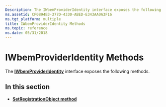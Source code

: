 ```yaml
---
Description: The IWbemProviderIdentity interface exposes the following methods.
ms.assetid: CF0894B3-377D-4330-ABED-E343AA0A3F16
ms.tgt_platform: multiple
title: IWbemProviderIdentity Methods
ms.topic: reference
ms.date: 05/31/2018
---
```


# IWbemProviderIdentity Methods

The [**IWbemProviderIdentity**](/windows/desktop/api/Wbemprov/nn-wbemprov-iwbemprovideridentity) interface exposes the following methods.

## In this section

-   [**SetRegistrationObject method**](/windows/desktop/api/Wbemprov/nf-wbemprov-iwbemprovideridentity-setregistrationobject)

 

 



